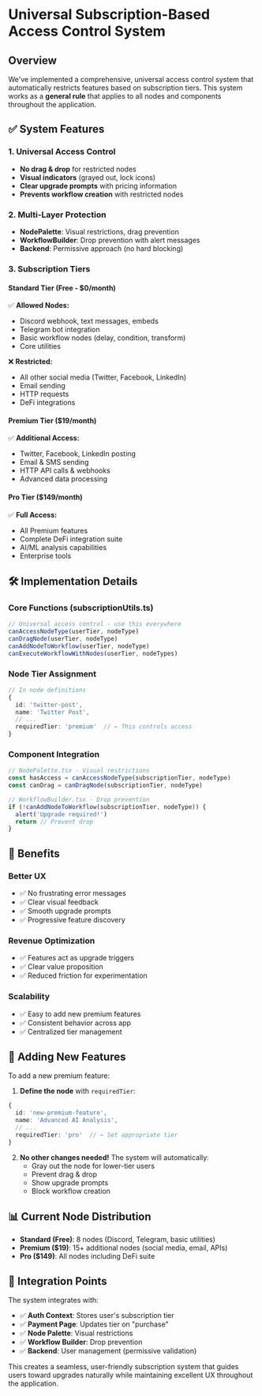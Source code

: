 # Universal Subscription-Based Access Control System

## Overview

We've implemented a comprehensive, universal access control system that automatically restricts features based on subscription tiers. This system works as a **general rule** that applies to all nodes and components throughout the application.

## ✅ System Features

### 1. **Universal Access Control**
- **No drag & drop** for restricted nodes
- **Visual indicators** (grayed out, lock icons)
- **Clear upgrade prompts** with pricing information
- **Prevents workflow creation** with restricted nodes

### 2. **Multi-Layer Protection**
- **NodePalette**: Visual restrictions, drag prevention
- **WorkflowBuilder**: Drop prevention with alert messages
- **Backend**: Permissive approach (no hard blocking)

### 3. **Subscription Tiers**

#### **Standard Tier (Free - $0/month)**
✅ **Allowed Nodes:**
- Discord webhook, text messages, embeds
- Telegram bot integration  
- Basic workflow nodes (delay, condition, transform)
- Core utilities

❌ **Restricted:**
- All other social media (Twitter, Facebook, LinkedIn)
- Email sending
- HTTP requests
- DeFi integrations

#### **Premium Tier ($19/month)**
✅ **Additional Access:**
- Twitter, Facebook, LinkedIn posting
- Email & SMS sending
- HTTP API calls & webhooks
- Advanced data processing

#### **Pro Tier ($149/month)**
✅ **Full Access:**
- All Premium features
- Complete DeFi integration suite
- AI/ML analysis capabilities
- Enterprise tools

## 🛠️ Implementation Details

### Core Functions (subscriptionUtils.ts)
```typescript
// Universal access control - use this everywhere
canAccessNodeType(userTier, nodeType)
canDragNode(userTier, nodeType)  
canAddNodeToWorkflow(userTier, nodeType)
canExecuteWorkflowWithNodes(userTier, nodeTypes)
```

### Node Tier Assignment
```typescript
// In node definitions
{
  id: 'twitter-post',
  name: 'Twitter Post',
  // ...
  requiredTier: 'premium'  // ← This controls access
}
```

### Component Integration
```typescript
// NodePalette.tsx - Visual restrictions
const hasAccess = canAccessNodeType(subscriptionTier, nodeType)
const canDrag = canDragNode(subscriptionTier, nodeType)

// WorkflowBuilder.tsx - Drop prevention  
if (!canAddNodeToWorkflow(subscriptionTier, nodeType)) {
  alert('Upgrade required!')
  return // Prevent drop
}
```

## 🎯 Benefits

### **Better UX**
- ✅ No frustrating error messages
- ✅ Clear visual feedback  
- ✅ Smooth upgrade prompts
- ✅ Progressive feature discovery

### **Revenue Optimization**
- ✅ Features act as upgrade triggers
- ✅ Clear value proposition
- ✅ Reduced friction for experimentation

### **Scalability**
- ✅ Easy to add new premium features
- ✅ Consistent behavior across app
- ✅ Centralized tier management

## 🚀 Adding New Features

To add a new premium feature:

1. **Define the node** with `requiredTier`:
```typescript
{
  id: 'new-premium-feature',
  name: 'Advanced AI Analysis',
  // ...
  requiredTier: 'pro'  // ← Set appropriate tier
}
```

2. **No other changes needed!** The system will automatically:
   - Gray out the node for lower-tier users
   - Prevent drag & drop
   - Show upgrade prompts
   - Block workflow creation

## 📊 Current Node Distribution

- **Standard (Free)**: 8 nodes (Discord, Telegram, basic utilities)
- **Premium ($19)**: 15+ additional nodes (social media, email, APIs)  
- **Pro ($149)**: All nodes including DeFi suite

## 🔄 Integration Points

The system integrates with:
- ✅ **Auth Context**: Stores user's subscription tier
- ✅ **Payment Page**: Updates tier on "purchase"
- ✅ **Node Palette**: Visual restrictions
- ✅ **Workflow Builder**: Drop prevention
- ✅ **Backend**: User management (permissive validation)

This creates a seamless, user-friendly subscription system that guides users toward upgrades naturally while maintaining excellent UX throughout the application.